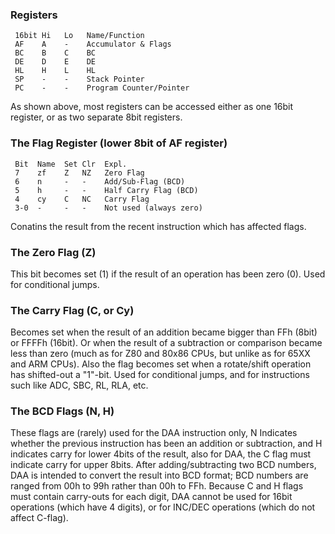 ### Registers

```
 16bit Hi   Lo   Name/Function
 AF    A    -    Accumulator & Flags
 BC    B    C    BC
 DE    D    E    DE
 HL    H    L    HL
 SP    -    -    Stack Pointer
 PC    -    -    Program Counter/Pointer
```

As shown above, most registers can be accessed either as one 16bit
register, or as two separate 8bit registers.

### The Flag Register (lower 8bit of AF register)

```
 Bit  Name  Set Clr  Expl.
 7    zf    Z   NZ   Zero Flag
 6    n     -   -    Add/Sub-Flag (BCD)
 5    h     -   -    Half Carry Flag (BCD)
 4    cy    C   NC   Carry Flag
 3-0  -     -   -    Not used (always zero)
```

Conatins the result from the recent instruction which has affected
flags.

### The Zero Flag (Z)

This bit becomes set (1) if the result of an operation has been zero
(0). Used for conditional jumps.

### The Carry Flag (C, or Cy)

Becomes set when the result of an addition became bigger than FFh (8bit)
or FFFFh (16bit). Or when the result of a subtraction or comparison
became less than zero (much as for Z80 and 80x86 CPUs, but unlike as for
65XX and ARM CPUs). Also the flag becomes set when a rotate/shift
operation has shifted-out a \"1\"-bit. Used for conditional jumps, and
for instructions such like ADC, SBC, RL, RLA, etc.

### The BCD Flags (N, H)

These flags are (rarely) used for the DAA instruction only, N Indicates
whether the previous instruction has been an addition or subtraction,
and H indicates carry for lower 4bits of the result, also for DAA, the C
flag must indicate carry for upper 8bits. After adding/subtracting two
BCD numbers, DAA is intended to convert the result into BCD format; BCD
numbers are ranged from 00h to 99h rather than 00h to FFh. Because C and
H flags must contain carry-outs for each digit, DAA cannot be used for
16bit operations (which have 4 digits), or for INC/DEC operations (which
do not affect C-flag).


